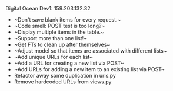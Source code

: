 Digital Ocean Dev1: 159.203.132.32

* ~Don't save blank items for every request.~
* ~Code smell:  POST test is too long?~
* ~Display multiple items in the table.~
* ~Support more than one list!~
* ~Get FTs to clean up after themselves~
* ~Adjust model so that items are associated with different lists~
* ~Add unique URLs for each list~
* ~Add a URL for creating a new list via POST~
* ~Add URLs for adding a new item to an existing list via POST~
* Refactor away some duplication in urls.py
* Remove hardcoded URLs from views.py


